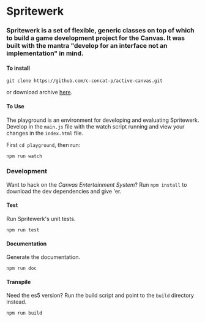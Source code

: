 Spritewerk
==========

### Spritewerk is a set of flexible, generic classes on top of which to build a game development project for the Canvas. It was built with the mantra "develop for an interface not an implementation" in mind.

#### To install

    git clone https://github.com/c-concat-p/active-canvas.git

or download archive [here](https://github.com/c-concat-p/spritewerk/archive/canvas-entertainment-system.zip).

#### To Use

The playground is an environment for developing and evaluating Spritewerk. Develop in the ```main.js``` file with the watch script running and view your changes in the ```index.html``` file.

First ```cd playground```, then run:

    npm run watch

### Development

Want to hack on the *Canvas Entertainment System*? Run ```npm install``` to download the dev dependencies and give 'er.

#### Test

Run Spritewerk's unit tests.

    npm run test

#### Documentation

Generate the documentation.

    npm run doc

#### Transpile

Need the es5 version? Run the build script and point to the ```build``` directory instead.

    npm run build
